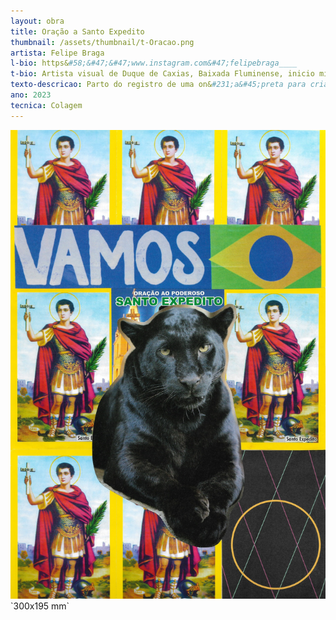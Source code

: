 ```yaml
---
layout: obra
title: Oração a Santo Expedito
thumbnail: /assets/thumbnail/t-Oracao.png
artista: Felipe Braga
l-bio: https&#58;&#47;&#47;www.instagram.com&#47;felipebraga____
t-bio: Artista visual de Duque de Caxias, Baixada Fluminense, inicio minha carreira atrav&#233;s da fotografia, campo da minha forma&#231;&#227;o acad&#234;mica. Na minha pesquisa, que se desdobra tamb&#233;m na colagem, instala&#231;&#227;o e escultura, proponho temas relacionados à minha viv&#234;ncia nômade pela Am&#233;rica Latina.
texto-descricao: Parto do registro de uma on&#231;a&#45;preta para criar esta colagem, agregando imagens de Santo Expedito, numa tentativa de pedido de socorro dos biomas brasileiros frente à destrui&#231;&#227;o sofrida ao longo de s&#233;culos de invas&#245;es.
ano: 2023
tecnica: Colagem
---
```


<img src="/assets/obras/Oracao.jpeg" alt="Oração a Santo Expedito" class="img-fluid d-block">
<br>
`300x195 mm` 